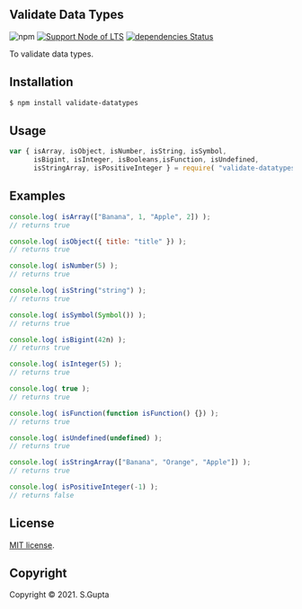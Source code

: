 ## Validate Data Types

![npm](https://img.shields.io/npm/v/validate-datatypes) [![Support Node of LTS](https://img.shields.io/badge/node-latest-brightgreen.svg)](https://nodejs.org/) [![dependencies Status](https://img.shields.io/badge/dependencies-none-brightgreen.svg)](https://nodejs.org/)

To validate data types.

## Installation

```bash
$ npm install validate-datatypes
```

## Usage

```javascript
var { isArray, isObject, isNumber, isString, isSymbol,
      isBigint, isInteger, isBooleans,isFunction, isUndefined,
      isStringArray, isPositiveInteger } = require( "validate-datatypes" );
```

## Examples

```javascript
console.log( isArray(["Banana", 1, "Apple", 2]) );
// returns true

console.log( isObject({ title: "title" }) );
// returns true

console.log( isNumber(5) );
// returns true

console.log( isString("string") );
// returns true

console.log( isSymbol(Symbol()) );
// returns true

console.log( isBigint(42n) );
// returns true

console.log( isInteger(5) );
// returns true

console.log( true );
// returns true

console.log( isFunction(function isFunction() {}) );
// returns true

console.log( isUndefined(undefined) );
// returns true

console.log( isStringArray(["Banana", "Orange", "Apple"]) );
// returns true

console.log( isPositiveInteger(-1) );
// returns false
```

## License

[MIT license](http://opensource.org/licenses/MIT).

## Copyright

Copyright &copy; 2021. S.Gupta
